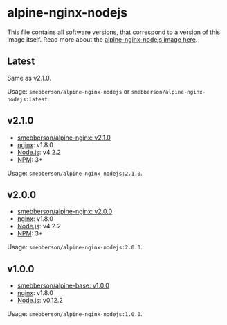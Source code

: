 alpine-nginx-nodejs
===================

This file contains all software versions, that correspond to a version of this image itself. Read more about the [alpine-nginx-nodejs image here][alpinenginxnodejs].

## Latest

Same as v2.1.0.

Usage: `smebberson/alpine-nginx-nodejs` or `smebberson/alpine-nginx-nodejs:latest`.

## v2.1.0

- [smebberson/alpine-nginx: v2.1.0][smebbersonalpinenginx210]
- [nginx][nginx]: v1.8.0
- [Node.js][nodejs]: v4.2.2
- [NPM][npm]: 3+

Usage: `smebberson/alpine-nginx-nodejs:2.1.0`.

## v2.0.0

- [smebberson/alpine-nginx: v2.0.0][smebbersonalpinenginx200]
- [nginx][nginx]: v1.8.0
- [Node.js][nodejs]: v4.2.2
- [NPM][npm]: 3+

Usage: `smebberson/alpine-nginx-nodejs:2.0.0`.

## v1.0.0

- [smebberson/alpine-base: v1.0.0][smebbersonalpinebase100]
- [nginx][nginx]: v1.8.0
- [Node.js][nodejs]: v0.12.2

Usage: `smebberson/alpine-nginx-nodejs:1.0.0`.

[npm]: https://www.npmjs.com/
[nodejs]: https://nodejs.org/
[nginx]: http://nginx.org/
[alpinenginxnodejs]: https://github.com/smebberson/docker-alpine/tree/master/alpine-nginx-nodejs
[smebbersonalpinenginx210]: https://github.com/smebberson/docker-alpine/tree/40f6de779f5d2ea0ea3f5f36a8942aa49f238304/alpine-nginx
[smebbersonalpinenginx200]: https://github.com/smebberson/docker-alpine/tree/f95fc4a85fc29f4f2ffd6d8b24713334af38e2a1/alpine-nginx
[smebbersonalpinebase100]: https://github.com/smebberson/docker-alpine/blob/fdb9fca74d03ee1b21e47e3edd54f01cb4bf5ab6/alpine-base
